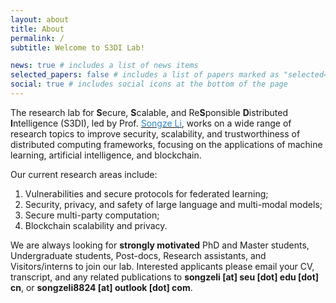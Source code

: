 ```yaml
---
layout: about
title: About
permalink: /
subtitle: Welcome to S3DI Lab!

news: true # includes a list of news items
selected_papers: false # includes a list of papers marked as "selected={true}"
social: true # includes social icons at the bottom of the page
---
```

The research lab for **S**ecure, **S**calable, and Re**S**ponsible **D**istributed **I**ntelligence (S3DI), led by Prof. [<span style="color: #2E86C1;">Songze Li</span>](https://s3di-lab.github.io/projects/about_lsz_f/), works on a wide range of research topics to improve security, scalability, and trustworthiness of distributed computing frameworks, focusing on the applications of machine learning, artificial intelligence, and blockchain.

Our current research areas include: <br>
1) Vulnerabilities and secure protocols for federated learning; <br>
2) Security, privacy, and safety of large language and multi-modal models; <br>
3) Secure multi-party computation; <br>
4) Blockchain scalability and privacy.

We are always looking for **strongly motivated** PhD and Master students, Undergraduate students, Post-docs, Research assistants, and Visitors/interns to join our lab. Interested applicants please email your CV, transcript, and any related publications to **songzeli [at] seu [dot] edu [dot] cn**, or **songzeli8824 [at] outlook [dot] com**.
